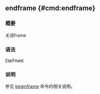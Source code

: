 ## endframe {#cmd:endframe}

### 概要

关闭frame

### 语法

E`ND`F`RAME`

### 说明

参见 [beginframe](/commands/beginframe.html) 命令的相关说明。
